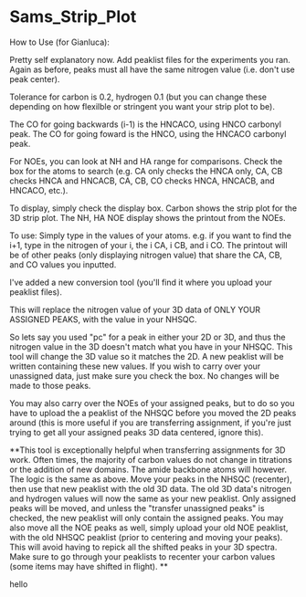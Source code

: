 # Sams_Strip_Plot

How to Use (for Gianluca):

Pretty self explanatory now. Add peaklist files for the experiments you ran. Again as before, peaks must all have the same nitrogen value (i.e. don't use peak center). 

Tolerance for carbon is 0.2, hydrogen 0.1 (but you can change these depending on how flexilble or stringent you want your strip plot to be). 

The CO for going backwards (i-1) is the HNCACO, using HNCO carbonyl peak. The CO for going foward is the HNCO, using the HNCACO carbonyl peak.

For NOEs, you can look at NH and HA range for comparisons. Check the box for the atoms to search (e.g. CA only checks the HNCA only, CA, CB checks HNCA and HNCACB, CA, CB, CO checks HNCA, HNCACB, and HNCACO, etc.). 

To display, simply check the display box. Carbon shows the strip plot for the 3D strip plot. The NH, HA NOE display shows the printout from the NOEs. 

To use: Simply type in the values of your atoms. 
e.g. if you want to find the i+1, type in the nitrogen of your i, the i CA, i CB, and i CO. The printout will be of other peaks (only displaying nitrogen value) that share the CA, CB, and CO values you inputted. 


I've added a new conversion tool (you'll find it where you upload your peaklist files). 

This will replace the nitrogen value of your 3D data of ONLY YOUR ASSIGNED PEAKS, with the value in your NHSQC. 

So lets say you used "pc" for a peak in either your 2D or 3D, and thus the nitrogen value in the 3D doesn't match what you have in your NHSQC. This tool will change the 3D value so it matches the 2D. A new peaklist will be written containing these new values. If you wish to carry over your unassigned data, just make sure you check the box. No changes will be made to those peaks. 

You may also carry over the NOEs of your assigned peaks, but to do so you have to upload the a peaklist of the NHSQC before you moved the 2D peaks around (this is more useful if you are transferring assignment, if you're just trying to get all your assigned peaks 3D data centered, ignore this). 

**This tool is exceptionally helpful when transferring assignments for 3D work. Often times, the majority of carbon values do not change in titrations or the addition of new domains. The amide backbone atoms will however. The logic is the same as above. Move your peaks in the NHSQC (recenter), then use that new peaklist with the old 3D data. The old 3D data's nitrogen and hydrogen values will now the same as your new peaklist. Only assigned peaks will be moved, and unless the "transfer unassigned peaks" is checked, the new peaklist will only contain the assigned peaks. You may also move all the NOE peaks as well, simply upload your old NOE peaklist, with the old NHSQC peaklist (prior to centering and moving your peaks). This will avoid having to repick all the shifted peaks in your 3D spectra. Make sure to go through your peaklists to recenter your carbon values (some items may have shifted in flight). **

hello
